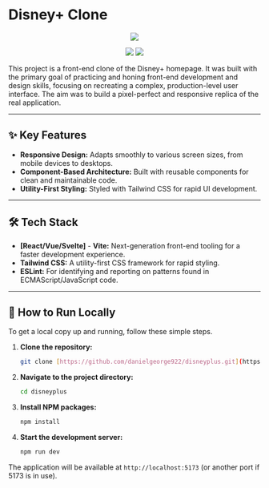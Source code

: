 # Disney+ Clone

<p align="center">
  <a href="https://danielgeorge922.github.io/disneyplus/" target="_blank">
    <img src="https://img.shields.io/badge/Live_Demo-View_Here-blue?style=for-the-badge&logo=vercel" />
  </a>
</p>

<p align="center">
  <img src="https://img.shields.io/badge/Vite-646CFF?style=flat&logo=vite&logoColor=white" />
  <img src="https://img.shields.io/badge/Tailwind_CSS-06B6D4?style=flat&logo=tailwindcss&logoColor=white" />
  </p>

This project is a front-end clone of the Disney+ homepage. It was built with the primary goal of practicing and honing front-end development and design skills, focusing on recreating a complex, production-level user interface. The aim was to build a pixel-perfect and responsive replica of the real application.

---

## ✨ Key Features

- **Responsive Design:** Adapts smoothly to various screen sizes, from mobile devices to desktops.
- **Component-Based Architecture:** Built with reusable components for clean and maintainable code.
- **Utility-First Styling:** Styled with Tailwind CSS for rapid UI development.

---

## 🛠️ Tech Stack

- **[React/Vue/Svelte]** - **Vite:** Next-generation front-end tooling for a faster development experience.
- **Tailwind CSS:** A utility-first CSS framework for rapid styling.
- **ESLint:** For identifying and reporting on patterns found in ECMAScript/JavaScript code.

---

## 🚀 How to Run Locally

To get a local copy up and running, follow these simple steps.

1.  **Clone the repository:**
    ```sh
    git clone [https://github.com/danielgeorge922/disneyplus.git](https://github.com/danielgeorge922/disneyplus.git)
    ```
2.  **Navigate to the project directory:**
    ```sh
    cd disneyplus
    ```
3.  **Install NPM packages:**
    ```sh
    npm install
    ```
4.  **Start the development server:**
    ```sh
    npm run dev
    ```

The application will be available at `http://localhost:5173` (or another port if 5173 is in use).

